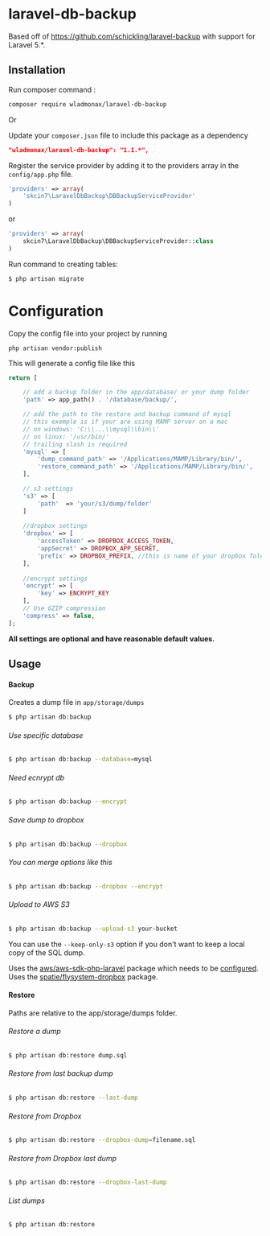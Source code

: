 # laravel-db-backup

Based off of https://github.com/schickling/laravel-backup with support for Laravel 5.*.


Installation
----
Run composer command :
```bash
composer require wladmonax/laravel-db-backup
```
Or                  
                            
Update your `composer.json` file to include this package as a dependency
```json
"wladmonax/laravel-db-backup": "1.1.*",
```

Register the service provider by adding it to the providers array in the `config/app.php` file.
```php
'providers' => array(
    'skcin7\LaravelDbBackup\DBBackupServiceProvider'
)
```
or 
  
```php
'providers' => array(
    skcin7\LaravelDbBackup\DBBackupServiceProvider::class
)
```

Run command to creating tables: 

```sh
$ php artisan migrate
```

# Configuration

Copy the config file into your project by running
```
php artisan vendor:publish
```

This will generate a config file like this
```php
return [

    // add a backup folder in the app/database/ or your dump folder
    'path' => app_path() . '/database/backup/',

    // add the path to the restore and backup command of mysql
    // this exemple is if your are using MAMP server on a mac
    // on windows: 'C:\\...\\mysql\\bin\\'
    // on linux: '/usr/bin/'
    // trailing slash is required
    'mysql' => [
        'dump_command_path' => '/Applications/MAMP/Library/bin/',
        'restore_command_path' => '/Applications/MAMP/Library/bin/',
    ],

    // s3 settings
    's3' => [
        'path'  => 'your/s3/dump/folder'
    ]
    
    //dropbox settings
    'dropbox' => [
        'accessToken' => DROPBOX_ACCESS_TOKEN,
        'appSecret' => DROPBOX_APP_SECRET,
        'prefix' => DROPBOX_PREFIX, //this is name of your dropbox folder
    ],
    
    //encrypt settings
    'encrypt' => [
        'key' => ENCRYPT_KEY
    ],
    // Use GZIP compression
    'compress' => false,
];

```

__All settings are optional and have reasonable default values.__




## Usage

#### Backup
Creates a dump file in `app/storage/dumps`
```sh
$ php artisan db:backup
```

###### Use specific database
```sh
$ php artisan db:backup --database=mysql
```
###### Need ecnrypt db
```sh
$ php artisan db:backup --encrypt
```
###### Save dump to dropbox
```sh
$ php artisan db:backup --dropbox
```
###### You can merge options like this
```sh
$ php artisan db:backup --dropbox --encrypt
```

###### Upload to AWS S3
```sh
$ php artisan db:backup --upload-s3 your-bucket
```

You can use the `--keep-only-s3` option if you don't want to keep a local copy of the SQL dump.

Uses the [aws/aws-sdk-php-laravel](https://github.com/aws/aws-sdk-php-laravel) package which needs to be [configured](https://github.com/aws/aws-sdk-php-laravel#configuration).                                                                                                                                                                
Uses the [spatie/flysystem-dropbox](https://github.com/spatie/flysystem-dropbox) package.                                                                                                                                                                                                   

#### Restore
Paths are relative to the app/storage/dumps folder.

###### Restore a dump
```sh
$ php artisan db:restore dump.sql
```

###### Restore from last backup dump
```sh
$ php artisan db:restore --last-dump
```

###### Restore from Dropbox
```sh
$ php artisan db:restore --dropbox-dump=filename.sql
```

###### Restore from Dropbox last dump
```sh
$ php artisan db:restore --dropbox-last-dump
```

###### List dumps
```sh
$ php artisan db:restore
```